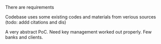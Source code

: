 There are requirements

Codebase uses some existing codes and materials from verious sources (todo: addd citations and dis)

A very abstract PoC. Need key management worked out properly.
Few banks and clients.
